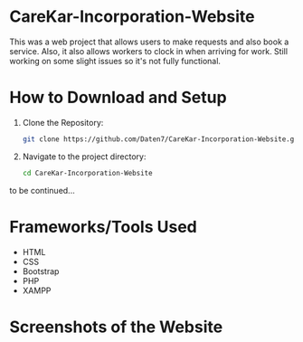 # CareKar-Incorporation-Website
This was a web project that allows users to make requests and also book a service. Also, it also allows workers to clock in when arriving for work. Still working on some slight issues so it's not fully functional.

# How to Download and Setup
1. Clone the Repository:
   ```bash
   git clone https://github.com/Daten7/CareKar-Incorporation-Website.git

2. Navigate to the project directory:
   ```bash
   cd CareKar-Incorporation-Website

to be continued...

# Frameworks/Tools Used
- HTML
- CSS
- Bootstrap
- PHP
- XAMPP

# Screenshots of the Website
